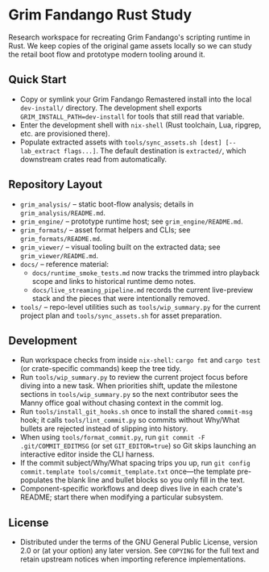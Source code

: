 # Grim Fandango Rust Study

Research workspace for recreating Grim Fandango's scripting runtime in Rust. We
keep copies of the original game assets locally so we can study the retail boot
flow and prototype modern tooling around it.

## Quick Start
- Copy or symlink your Grim Fandango Remastered install into the local
  `dev-install/` directory. The development shell exports
  `GRIM_INSTALL_PATH=dev-install` for tools that still read that variable.
- Enter the development shell with `nix-shell` (Rust toolchain, Lua, ripgrep,
  etc. are provisioned there).
- Populate extracted assets with `tools/sync_assets.sh [dest] [-- lab_extract
  flags...]`. The default destination is `extracted/`, which downstream crates
  read from automatically.

## Repository Layout
- `grim_analysis/` – static boot-flow analysis; details in
  `grim_analysis/README.md`.
- `grim_engine/` – prototype runtime host; see `grim_engine/README.md`.
- `grim_formats/` – asset format helpers and CLIs; see `grim_formats/README.md`.
- `grim_viewer/` – visual tooling built on the extracted data; see
  `grim_viewer/README.md`.
- `docs/` – reference material:
  - `docs/runtime_smoke_tests.md` now tracks the trimmed intro playback scope
    and links to historical runtime demo notes.
  - `docs/live_streaming_pipeline.md` records the current live-preview stack and
    the pieces that were intentionally removed.
- `tools/` – repo-level utilities such as `tools/wip_summary.py` for the current
  project plan and `tools/sync_assets.sh` for asset preparation.

## Development
- Run workspace checks from inside `nix-shell`: `cargo fmt` and `cargo test` (or
  crate-specific commands) keep the tree tidy.
- Run `tools/wip_summary.py` to review the current project focus before diving
  into a new task. When priorities shift, update the milestone sections in
  `tools/wip_summary.py` so the next contributor sees the Manny office goal
  without chasing context in the commit log.
- Run `tools/install_git_hooks.sh` once to install the shared `commit-msg` hook;
  it calls `tools/lint_commit.py` so commits without Why/What bullets are
  rejected instead of slipping into history.
- When using `tools/format_commit.py`, run `git commit -F .git/COMMIT_EDITMSG`
  (or set `GIT_EDITOR=true`) so Git skips launching an interactive editor inside
  the CLI harness.
- If the commit subject/Why/What spacing trips you up, run
  `git config commit.template tools/commit_template.txt` once—the template
  pre-populates the blank line and bullet blocks so you only fill in the text.
- Component-specific workflows and deep dives live in each crate's README; start
  there when modifying a particular subsystem.

## License
- Distributed under the terms of the GNU General Public License, version 2.0 or
  (at your option) any later version. See `COPYING` for the full text and
  retain upstream notices when importing reference implementations.
